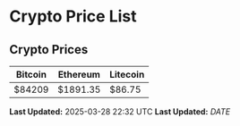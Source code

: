 # Crypto Price List

## Crypto Prices
| Bitcoin | Ethereum | Litecoin |
| ------- | -------- | -------- |
| $84209 | $1891.35 | $86.75 |
**Last Updated:** 2025-03-28 22:32 UTC
**Last Updated:** $DATE$
